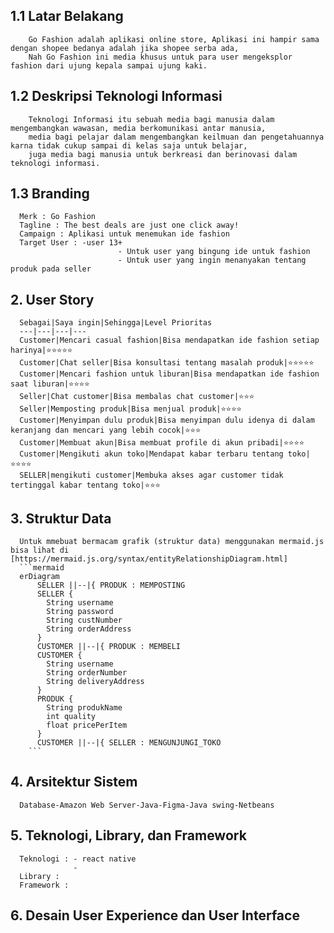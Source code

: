 ## 1.1 Latar Belakang
        Go Fashion adalah aplikasi online store, Aplikasi ini hampir sama dengan shopee bedanya adalah jika shopee serba ada, 
        Nah Go Fashion ini media khusus untuk para user mengeksplor fashion dari ujung kepala sampai ujung kaki.
        
## 1.2 Deskripsi Teknologi Informasi
        Teknologi Informasi itu sebuah media bagi manusia dalam mengembangkan wawasan, media berkomunikasi antar manusia, 
        media bagi pelajar dalam mengembangkan keilmuan dan pengetahuannya karna tidak cukup sampai di kelas saja untuk belajar, 
        juga media bagi manusia untuk berkreasi dan berinovasi dalam teknologi informasi. 
        
## 1.3 Branding
      Merk : Go Fashion
      Tagline : The best deals are just one click away!
      Campaign : Aplikasi untuk menemukan ide fashion  
      Target User : -user 13+
                            - Untuk user yang bingung ide untuk fashion 
                            - Untuk user yang ingin menanyakan tentang produk pada seller
                            
## 2. User Story


      Sebagai|Saya ingin|Sehingga|Level Prioritas 
      ---|---|---|---
      Customer|Mencari casual fashion|Bisa mendapatkan ide fashion setiap harinya|⭐⭐⭐⭐⭐
      Customer|Chat seller|Bisa konsultasi tentang masalah produk|⭐⭐⭐⭐⭐
      Customer|Mencari fashion untuk liburan|Bisa mendapatkan ide fashion saat liburan|⭐⭐⭐⭐
      Seller|Chat customer|Bisa membalas chat customer|⭐⭐⭐ 
      Seller|Memposting produk|Bisa menjual produk|⭐⭐⭐⭐
      Customer|Menyimpan dulu produk|Bisa menyimpan dulu idenya di dalam keranjang dan mencari yang lebih cocok|⭐⭐⭐
      Customer|Membuat akun|Bisa membuat profile di akun pribadi|⭐⭐⭐⭐
      Customer|Mengikuti akun toko|Mendapat kabar terbaru tentang toko|⭐⭐⭐⭐
      SELLER|mengikuti customer|Membuka akses agar customer tidak tertinggal kabar tentang toko|⭐⭐⭐
      
      
## 3. Struktur Data 
      Untuk mmebuat bermacam grafik (struktur data) menggunakan mermaid.js bisa lihat di [https://mermaid.js.org/syntax/entityRelationshipDiagram.html]
      ```mermaid
      erDiagram
          SELLER ||--|{ PRODUK : MEMPOSTING
          SELLER {
            String username
            String password
            String custNumber
            String orderAddress
          }
          CUSTOMER ||--|{ PRODUK : MEMBELI
          CUSTOMER {
            String username
            String orderNumber
            String deliveryAddress
          }
          PRODUK {
            String produkName 
            int quality
            float pricePerItem
          }
          CUSTOMER ||--|{ SELLER : MENGUNJUNGI_TOKO
        ```
              
## 4. Arsitektur Sistem

      Database-Amazon Web Server-Java-Figma-Java swing-Netbeans
      
## 5. Teknologi, Library, dan Framework
      Teknologi : - react native
                  -         
      Library :
      Framework :
## 6. Desain User Experience dan User Interface
